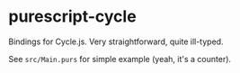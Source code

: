 # purescript-cycle

Bindings for Cycle.js.
Very straightforward, quite ill-typed.

See `src/Main.purs` for simple example (yeah, it's a counter).
